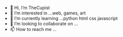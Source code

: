 - 👋 Hi, I’m TheCupist
- 👀 I’m interested in ...web, games, art
- 🌱 I’m currently learning ...python html css javascript 
- 💞️ I’m looking to collaborate on ...
- 📫 How to reach me ...

<!---
JulianAndersonProject/JulianAndersonProject is a ✨ special ✨ repository because its `README.md` (this file) appears on your GitHub profile.
You can click the Preview link to take a look at your changes.
--->

